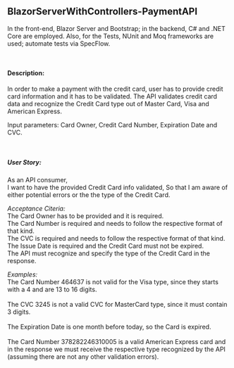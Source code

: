 ## BlazorServerWithControllers-PaymentAPI
In the front-end, Blazor Server and Bootstrap; in the backend, C# and .NET Core are employed. Also, for the Tests, NUnit and Moq frameworks are used; automate tests via SpecFlow.

<br/>

#### Description:
In order to make a payment with the credit card, user has to provide credit card information and it has to be validated. The API validates credit card data and recognize the Credit Card type out of Master Card, Visa and American Express. 

Input parameters: Card Owner, Credit Card Number, Expiration Date and CVC.

<br/>

##### User Story:
As an API consumer,  
I want to have the provided Credit Card info validated,
So that I am aware of either potential errors or the the type of the Credit Card.   

_Acceptance Citeria:_   
The Card Owner has to be provided and it is required.   
The Card Number is required and needs to follow the respective format of that kind.   
The CVC is required and needs to follow the respective format of that kind.   
The Issue Date is required and the Credit Card must not be expired.   
The API must recognize and specify the type of the Credit Card in the response.


_Examples:_   
The Card Number 464637 is not valid for the Visa type, since they starts with a 4 and are 13 to 16 digits.   
<br/> 
The CVC 3245 is not a valid CVC for MasterCard type, since it must contain 3 digits.   
<br/>
The Expiration Date is one month before today, so the Card is expired.   
<br/>
The Card Number 378282246310005 is a valid American Express card and in the response we must receive the respective type recognized by the API (assuming there are not any other validation errors).   
<br/>